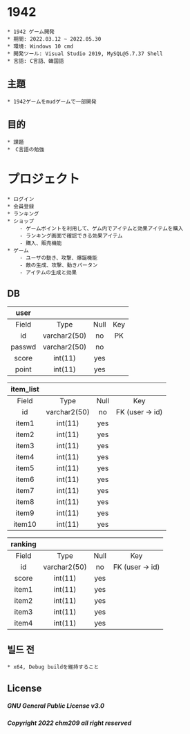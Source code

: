 # 1942

```
* 1942 ゲーム開発
* 期間: 2022.03.12 ~ 2022.05.30
* 環境: Windows 10 cmd
* 開発ツール: Visual Studio 2019, MySQL@5.7.37 Shell 
* 言語: C言語、韓国語
```

## 主題

```
* 1942ゲームをmudゲームで一部開発
```

## 目的
```
* 課題
*　C言語の勉強
```

# プロジェクト

```
* ログイン
* 会員登録
* ランキング
* ショップ
    - ゲームポイントを利用して、ゲム内でアイテムと効果アイテムを購入
    - ランキング画面で確認できる効果アイテム
    - 購入、販売機能
* ゲーム
    - ユーザの動き、攻撃、爆誕機能
    - 敵の生成、攻撃、動きパータン
    - アイテムの生成と効果
```

## DB

|  user  |              |      |        |
| :----: | :----------: | :--: | :----: |
| Field  |     Type     | Null |  Key   |
|   id   | varchar2(50) |  no  | PK |
| passwd | varchar2(50) |  no  |        |
| score  |   int(11)    | yes  |        |
| point  |   int(11)    | yes  |        |

| item_list |              |      |                     |
| :-------: | :----------: | :--: | :-----------------: |
|   Field   |     Type     | Null |         Key         |
|    id     | varchar2(50) |  no  | FK (user -> id) |
|   item1   |   int(11)    | yes  |                     |
|   item2   |   int(11)    | yes  |                     |
|   item3   |   int(11)    | yes  |                     |
|   item4   |   int(11)    | yes  |                     |
|   item5   |   int(11)    | yes  |                     |
|   item6   |   int(11)    | yes  |                     |
|   item7   |   int(11)    | yes  |                     |
|   item8   |   int(11)    | yes  |                     |
|   item9   |   int(11)    | yes  |                     |
|  item10   |   int(11)    | yes  |                     |

| ranking |              |      |                     |
| :-----: | :----------: | :--: | :-----------------: |
|  Field  |     Type     | Null |         Key         |
|   id    | varchar2(50) |  no  | FK (user -> id) |
|  score  |   int(11)    | yes  |                     |
|  item1  |   int(11)    | yes  |                     |
|  item2  |   int(11)    | yes  |                     |
|  item3  |   int(11)    | yes  |                     |
|  item4  |   int(11)    | yes  |                     |

## 빌드 전

```
* x64, Debug buildを維持すること
```

## License

##### GNU General Public License v3.0

##### Copyright 2022 chm209 all right reserved
